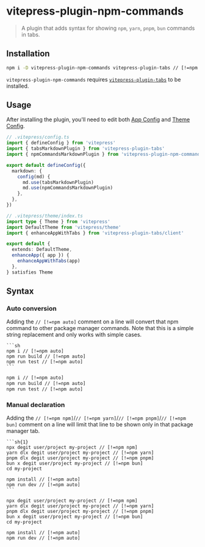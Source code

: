 # vitepress-plugin-npm-commands

> A plugin that adds syntax for showing `npm`, `yarn`, `pnpm`, `bun` commands in tabs.

<version-badge package="vitepress-plugin-npm-commands" />

## Installation

```sh
npm i -D vitepress-plugin-npm-commands vitepress-plugin-tabs // [!=npm auto]
```

`vitepress-plugin-npm-commands` requires [`vitepress-plugin-tabs`](../tabs/) to be installed.

## Usage

After installing the plugin, you'll need to edit both [App Config](https://vitepress.vuejs.org/config/app-configs) and [Theme Config](https://vitepress.vuejs.org/config/theme-configs).

```ts
// .vitepress/config.ts
import { defineConfig } from 'vitepress'
import { tabsMarkdownPlugin } from 'vitepress-plugin-tabs'
import { npmCommandsMarkdownPlugin } from 'vitepress-plugin-npm-commands'

export default defineConfig({
  markdown: {
    config(md) {
      md.use(tabsMarkdownPlugin)
      md.use(npmCommandsMarkdownPlugin)
    },
  },
})
```

```ts
// .vitepress/theme/index.ts
import type { Theme } from 'vitepress'
import DefaultTheme from 'vitepress/theme'
import { enhanceAppWithTabs } from 'vitepress-plugin-tabs/client'

export default {
  extends: DefaultTheme,
  enhanceApp({ app }) {
    enhanceAppWithTabs(app)
  },
} satisfies Theme
```

## Syntax

### Auto conversion

Adding the `// [!=npm auto]` comment on a line will convert that npm command to other package manager commands.
Note that this is a simple string replacement and only works with simple cases.

````md{----npm-disable}
```sh
npm i // [!=npm auto]
npm run build // [!=npm auto]
npm run test // [!=npm auto]
```
````

```sh
npm i // [!=npm auto]
npm run build // [!=npm auto]
npm run test // [!=npm auto]
```

### Manual declaration

Adding the `// [!=npm npm]`/`// [!=npm yarn]`/`// [!=npm pnpm]`/`// [!=npm bun]` comment on a line will limit that line to be shown only in that package manager tab.

````md{2-5 ----npm-disable}
```sh{1}
npx degit user/project my-project // [!=npm npm]
yarn dlx degit user/project my-project // [!=npm yarn]
pnpm dlx degit user/project my-project // [!=npm pnpm]
bun x degit user/project my-project // [!=npm bun]
cd my-project

npm install // [!=npm auto]
npm run dev // [!=npm auto]
```
````

```sh{1}
npx degit user/project my-project // [!=npm npm]
yarn dlx degit user/project my-project // [!=npm yarn]
pnpm dlx degit user/project my-project // [!=npm pnpm]
bun x degit user/project my-project // [!=npm bun]
cd my-project

npm install // [!=npm auto]
npm run dev // [!=npm auto]
```
